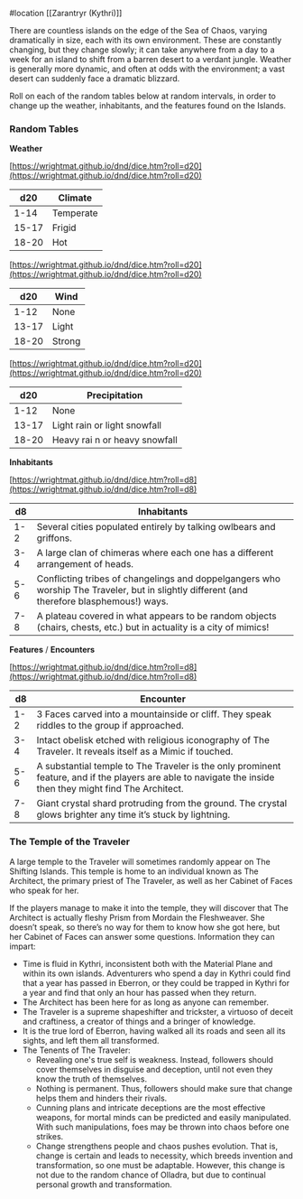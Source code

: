 #location [[Zarantryr (Kythri)]]

There are countless islands on the edge of the Sea of Chaos, varying dramatically in size, each with its own environment. These are constantly changing, but they change slowly; it can take anywhere from a day to a week for an island to shift from a barren desert to a verdant jungle. Weather is generally more dynamic, and often at odds with the environment; a vast desert can suddenly face a dramatic blizzard.

Roll on each of the random tables below at random intervals, in order to change up the weather, inhabitants, and the features found on the Islands.

### Random Tables

**Weather**

[https://wrightmat.github.io/dnd/dice.htm?roll=d20](https://wrightmat.github.io/dnd/dice.htm?roll=d20)

| d20 | Climate |
| --- | --- |
| 1-14 | Temperate |
| 15-17 | Frigid |
| 18-20 | Hot |

[https://wrightmat.github.io/dnd/dice.htm?roll=d20](https://wrightmat.github.io/dnd/dice.htm?roll=d20)

| d20 | Wind |
| --- | --- |
| 1-12 | None |
| 13-17 | Light |
| 18-20 | Strong |

[https://wrightmat.github.io/dnd/dice.htm?roll=d20](https://wrightmat.github.io/dnd/dice.htm?roll=d20)

| d20 | Precipitation |
| --- | --- |
| 1-12 | None |
| 13-17 | Light rain or light snowfall |
| 18-20 | Heavy rai n or heavy snowfall |

**Inhabitants**

[https://wrightmat.github.io/dnd/dice.htm?roll=d8](https://wrightmat.github.io/dnd/dice.htm?roll=d8)

| d8 | Inhabitants |
| --- | --- |
| 1-2 | Several cities populated entirely by talking owlbears and griffons. |
| 3-4 | A large clan of chimeras where each one has a different arrangement of heads. |
| 5-6 | Conflicting tribes of changelings and doppelgangers who worship The Traveler, but in slightly different (and therefore blasphemous!) ways. |
| 7-8 | A plateau covered in what appears to be random objects (chairs, chests, etc.) but in actuality is a city of mimics! |

**Features** / **Encounters**

[https://wrightmat.github.io/dnd/dice.htm?roll=d8](https://wrightmat.github.io/dnd/dice.htm?roll=d8)

| d8 | Encounter |
| --- | --- |
| 1-2 | 3 Faces carved into a mountainside or cliff. They speak riddles to the group if approached. |
| 3-4 | Intact obelisk etched with religious iconography of The Traveler. It reveals itself as a Mimic if touched. |
| 5-6 | A substantial temple to The Traveler is the only prominent feature, and if the players are able to navigate the inside then they might find The Architect. |
| 7-8 | Giant crystal shard protruding from the ground. The crystal glows brighter any time it’s stuck by lightning. |

### The Temple of the Traveler

A large temple to the Traveler will sometimes randomly appear on The Shifting Islands. This temple is home to an individual known as The Architect, the primary priest of The Traveler, as well as her Cabinet of Faces who speak for her. 

If the players manage to make it into the temple, they will discover that The Architect is actually fleshy Prism from Mordain the Fleshweaver. She doesn’t speak, so there’s no way for them to know how she got here, but her Cabinet of Faces can answer some questions. Information they can impart:

- Time is fluid in Kythri, inconsistent both with the Material Plane and within its own islands. Adventurers who spend a day in Kythri could find that a year has passed in Eberron, or they could be trapped in Kythri for a year and find that only an hour has passed when they return.
- The Architect has been here for as long as anyone can remember.
- The Traveler is a supreme shapeshifter and trickster, a virtuoso of deceit and craftiness, a creator of things and a bringer of knowledge.
- It is the true lord of Eberron, having walked all its roads and seen all its sights, and left them all transformed.
- The Tenents of The Traveler:
    - Revealing one's true self is weakness. Instead, followers should cover themselves in disguise and deception, until not even they know the truth of themselves.
    - Nothing is permanent. Thus, followers should make sure that change helps them and hinders their rivals.
    - Cunning plans and intricate deceptions are the most effective weapons, for mortal minds can be predicted and easily manipulated. With such manipulations, foes may be thrown into chaos before one strikes.
    - Change strengthens people and chaos pushes evolution. That is, change is certain and leads to necessity, which breeds invention and transformation, so one must be adaptable. However, this change is not due to the random chance of Olladra, but due to continual personal growth and transformation.